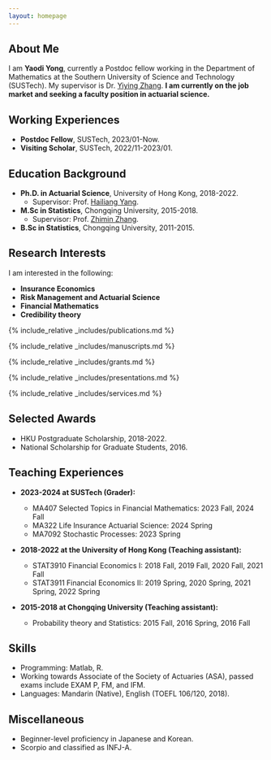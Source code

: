 ```yaml
---
layout: homepage
---
```


## About Me

I am **Yaodi Yong**, currently a Postdoc fellow working in the Department of Mathematics at the Southern University of Science and Technology (SUSTech). My supervisor is Dr. <a href="https://sites.google.com/site/yiyingzhang16/home/"> Yiying Zhang</a>. **I am currently on the job market and seeking a faculty position in actuarial science.**


## Working Experiences
- **Postdoc Fellow**, SUSTech, 2023/01-Now.
- **Visiting Scholar**, SUSTech, 2022/11-2023/01.

## Education Background
- **Ph.D. in Actuarial Science**, University of Hong Kong, 2018-2022.
  - Supervisor: Prof. <a href="https://scholar.xjtlu.edu.cn/en/persons/HailiangYang/"> Hailiang Yang</a>.
- **M.Sc in Statistics**, Chongqing University, 2015-2018.
  - Supervisor: Prof. <a href="https://sci.cqu.edu.cn/info/1270/4432.htm/"> Zhimin Zhang</a>.
- **B.Sc in Statistics**, Chongqing University, 2011-2015.  

## Research Interests
I am interested in the following:
- **Insurance Economics**
- **Risk Management and Actuarial Science**
- **Financial Mathematics**
- **Credibility theory**

{% include_relative _includes/publications.md %}

{% include_relative _includes/manuscripts.md %}

{% include_relative _includes/grants.md %}

{% include_relative _includes/presentations.md %}

{% include_relative _includes/services.md %}

## Selected Awards
- HKU Postgraduate Scholarship, 2018-2022.
- National Scholarship for Graduate Students, 2016.

## Teaching Experiences
- **2023-2024 at SUSTech (Grader):**
  - MA407 Selected Topics in Financial Mathematics: 2023 Fall, 2024 Fall
  - MA322 Life Insurance Actuarial Science: 2024 Spring
  - MA7092 Stochastic Processes: 2023 Spring
        
- **2018-2022 at the University of Hong Kong (Teaching assistant):**
  - STAT3910 Financial Economics I: 2018 Fall, 2019 Fall, 2020 Fall, 2021 Fall
  - STAT3911 Financial Economics II: 2019 Spring, 2020 Spring, 2021 Spring, 2022 Spring
- **2015-2018 at Chongqing University (Teaching assistant):**
  - Probability theory and Statistics: 2015 Fall, 2016 Spring, 2016 Fall

## Skills
- Programming: Matlab, R.
- Working towards Associate of the Society of Actuaries (ASA), passed exams include EXAM P, FM, and IFM.
- Languages: Mandarin (Native), English (TOEFL 106/120, 2018).

## Miscellaneous
- Beginner-level proficiency in Japanese and Korean.
- Scorpio and classified as INFJ-A.

